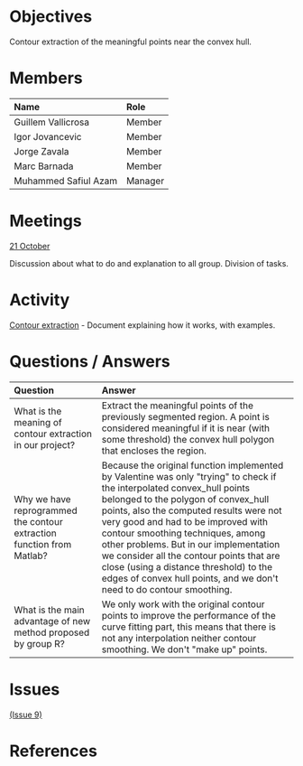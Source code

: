 

# Objectives #
Contour extraction of the meaningful points near the convex hull.

# Members #
| **Name** | **Role** |
|:---------|:---------|
| Guillem Vallicrosa  | Member |
| Igor Jovancevic | Member |
| Jorge Zavala | Member |
| Marc Barnada | Member |
| Muhammed Safiul Azam | Manager |

# Meetings #

[21 October](https://docs.google.com/document/d/1-M4Jx_8I7XWEmOMA440fEiMM5qFQUK_IO3jYabOEHjU/edit?hl=en_US)

Discussion about what to do and explanation to all group. Division of tasks.

# Activity #

[Contour extraction](https://docs.google.com/document/d/1pl-tXTchtpWfqZ8kL80DD8PHROo-VLOiNzv9GeaX3yI/edit?hl=en_US) - Document explaining how it works, with examples.

# Questions / Answers #

| **Question** | **Answer** |
|:-------------|:-----------|
| What is the meaning of contour extraction in our project? | Extract the meaningful points of the previously segmented region. A point is considered meaningful if it is near (with some threshold) the convex hull polygon that encloses the region. |
| Why we have reprogrammed the contour extraction function from Matlab? | Because the original function implemented by Valentine was only "trying" to check if the interpolated convex\_hull points belonged to the polygon of convex\_hull points, also the computed results were not very good and had to be improved with contour smoothing techniques, among other problems. But in our implementation we consider all the contour points that are close (using a distance threshold) to the edges of convex hull points, and we don't need to do contour smoothing. |
| What is the main advantage of new method proposed by group R? | We only work with the original contour points to improve the performance of the curve fitting part, this means that there is not any interpolation neither contour smoothing. We don't "make up" points. |

# Issues #
[(Issue 9)](http://code.google.com/p/vibot6-mscv3-se/issues/detail?id=9)

# References #